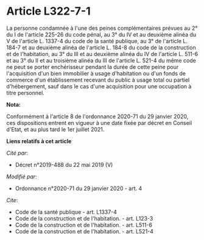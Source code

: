 # Article L322-7-1

La personne condamnée à l'une des peines complémentaires prévues au 2° du I de l'article 225-26 du code pénal, au 3° du IV et
au deuxième alinéa du V de l'article L. 1337-4 du code de la santé publique, au 3° de l'article L. 184-7 et au deuxième
alinéa de l'article L. 184-8 du code de la construction et de l'habitation, au 3° du III et au deuxième alinéa du IV de
l'article L. 511-6 et au 3° du II et au troisième alinéa du III de l'article L. 521-4 du même code ne peut se porter
enchérisseur pendant la durée de cette peine pour l'acquisition d'un bien immobilier à usage d'habitation ou d'un fonds de
commerce d'un établissement recevant du public à usage total ou partiel d'hébergement, sauf dans le cas d'une acquisition
pour une occupation à titre personnel.

**Nota:**

Conformément à l'article 8 de l'ordonnance 2020-71 du 29 janvier 2020, ces dispositions entrent en vigueur à une date fixée
par décret en Conseil d'Etat, et au plus tard le 1er juillet 2021.

**Liens relatifs à cet article**

_Cité par_:

  - Décret n°2019-488 du 22 mai 2019 (V)

_Modifié par_:

  - Ordonnance n°2020-71 du 29 janvier 2020 - art. 4

_Cite_:

  - Code de la santé publique - art. L1337-4
  - Code de la construction et de l'habitation. - art. L123-3
  - Code de la construction et de l'habitation. - art. L511-6
  - Code de la construction et de l'habitation. - art. L521-4
